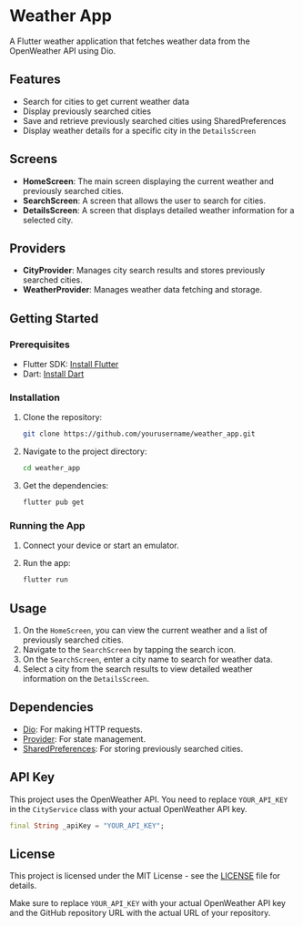 # Weather App

A Flutter weather application that fetches weather data from the OpenWeather API using Dio.

## Features

- Search for cities to get current weather data
- Display previously searched cities
- Save and retrieve previously searched cities using SharedPreferences
- Display weather details for a specific city in the `DetailsScreen`

## Screens

- **HomeScreen**: The main screen displaying the current weather and previously searched cities.
- **SearchScreen**: A screen that allows the user to search for cities.
- **DetailsScreen**: A screen that displays detailed weather information for a selected city.

## Providers

- **CityProvider**: Manages city search results and stores previously searched cities.
- **WeatherProvider**: Manages weather data fetching and storage.

## Getting Started

### Prerequisites

- Flutter SDK: [Install Flutter](https://flutter.dev/docs/get-started/install)
- Dart: [Install Dart](https://dart.dev/get-dart)

### Installation

1. Clone the repository:

    ```bash
    git clone https://github.com/yourusername/weather_app.git
    ```

2. Navigate to the project directory:

    ```bash
    cd weather_app
    ```

3. Get the dependencies:

    ```bash
    flutter pub get
    ```

### Running the App

1. Connect your device or start an emulator.
2. Run the app:

    ```bash
    flutter run
    ```

## Usage

1. On the `HomeScreen`, you can view the current weather and a list of previously searched cities.
2. Navigate to the `SearchScreen` by tapping the search icon.
3. On the `SearchScreen`, enter a city name to search for weather data.
4. Select a city from the search results to view detailed weather information on the `DetailsScreen`.

## Dependencies

- [Dio](https://pub.dev/packages/dio): For making HTTP requests.
- [Provider](https://pub.dev/packages/provider): For state management.
- [SharedPreferences](https://pub.dev/packages/shared_preferences): For storing previously searched cities.

## API Key

This project uses the OpenWeather API. You need to replace `YOUR_API_KEY` in the `CityService` class with your actual OpenWeather API key.

```dart
final String _apiKey = "YOUR_API_KEY";
```

## License

This project is licensed under the MIT License - see the [LICENSE](LICENSE) file for details.


Make sure to replace `YOUR_API_KEY` with your actual OpenWeather API key and the GitHub repository URL with the actual URL of your repository.

